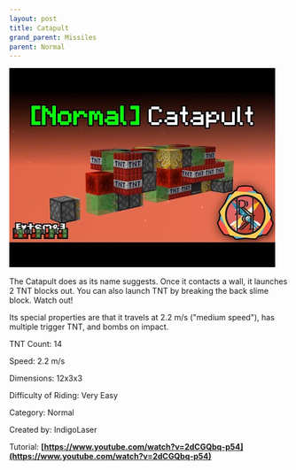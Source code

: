 ```yaml
---
layout: post
title: Catapult
grand_parent: Missiles
parent: Normal
---
```


[![Catapult](/images/rr_catapult.jpeg)](http://www.youtube.com/watch?v=fmvTicOL7rs)

The Catapult does as its name suggests. Once it contacts a wall, it launches 2 TNT blocks out. You can also launch TNT by breaking the back slime block. Watch out!

Its special properties are that it travels at 2.2 m/s ("medium speed"), has multiple trigger TNT, and bombs on impact.

TNT Count: 14

Speed: 2.2 m/s

Dimensions: 12x3x3

Difficulty of Riding: Very Easy

Category: Normal

Created by: IndigoLaser

Tutorial: __[https://www.youtube.com/watch?v=2dCGQbq-p54](https://www.youtube.com/watch?v=2dCGQbq-p54)__

